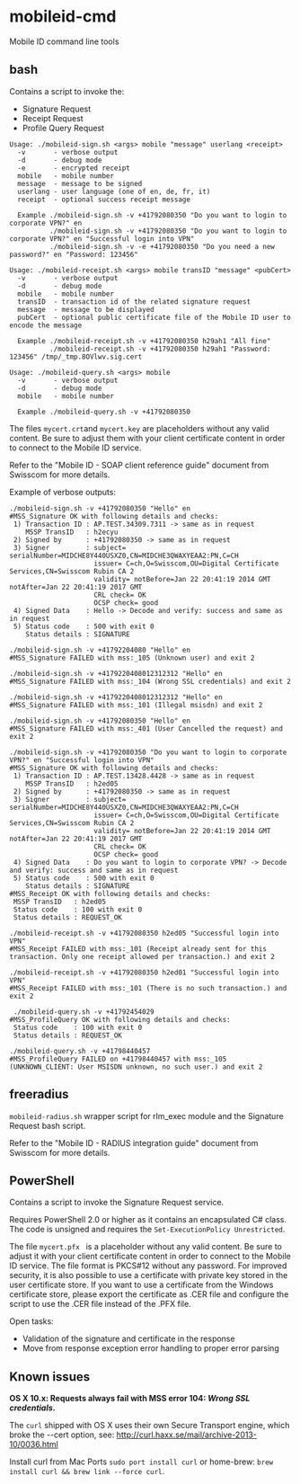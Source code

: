 mobileid-cmd
============

Mobile ID command line tools

## bash

Contains a script to invoke the:
* Signature Request
* Receipt Request
* Profile Query Request

```
Usage: ./mobileid-sign.sh <args> mobile "message" userlang <receipt>
  -v       - verbose output
  -d       - debug mode
  -e       - encrypted receipt
  mobile   - mobile number
  message  - message to be signed
  userlang - user language (one of en, de, fr, it)
  receipt  - optional success receipt message

  Example ./mobileid-sign.sh -v +41792080350 "Do you want to login to corporate VPN?" en
          ./mobileid-sign.sh -v +41792080350 "Do you want to login to corporate VPN?" en "Successful login into VPN"
          ./mobileid-sign.sh -v -e +41792080350 "Do you need a new password?" en "Password: 123456"
```

```
Usage: ./mobileid-receipt.sh <args> mobile transID "message" <pubCert>
  -v       - verbose output
  -d       - debug mode
  mobile   - mobile number
  transID  - transaction id of the related signature request
  message  - message to be displayed
  pubCert  - optional public certificate file of the Mobile ID user to encode the message

  Example ./mobileid-receipt.sh -v +41792080350 h29ah1 "All fine"
          ./mobileid-receipt.sh -v +41792080350 h29ah1 "Password: 123456" /tmp/_tmp.8OVlwv.sig.cert

```

```
Usage: ./mobileid-query.sh <args> mobile
  -v       - verbose output
  -d       - debug mode
  mobile   - mobile number

  Example ./mobileid-query.sh -v +41792080350
````


The files `mycert.crt`and `mycert.key` are placeholders without any valid content. Be sure to adjust them with your client certificate content in order to connect to the Mobile ID service.

Refer to the "Mobile ID - SOAP client reference guide" document from Swisscom for more details.


Example of verbose outputs:
```
./mobileid-sign.sh -v +41792080350 "Hello" en
#MSS_Signature OK with following details and checks:
 1) Transaction ID : AP.TEST.34309.7311 -> same as in request
    MSSP TransID   : h2ecyu
 2) Signed by      : +41792080350 -> same as in request
 3) Signer         : subject= serialNumber=MIDCHE8Y440USXZ0,CN=MIDCHE3QWAXYEAA2:PN,C=CH
                     issuer= C=ch,O=Swisscom,OU=Digital Certificate Services,CN=Swisscom Rubin CA 2
                     validity= notBefore=Jan 22 20:41:19 2014 GMT notAfter=Jan 22 20:41:19 2017 GMT
                     CRL check= OK
                     OCSP check= good
 4) Signed Data    : Hello -> Decode and verify: success and same as in request
 5) Status code    : 500 with exit 0
    Status details : SIGNATURE
```

```
./mobileid-sign.sh -v +41792204080 "Hello" en
#MSS_Signature FAILED with mss:_105 (Unknown user) and exit 2

./mobileid-sign.sh -v +4179220408012312312 "Hello" en
#MSS_Signature FAILED with mss:_104 (Wrong SSL credentials) and exit 2

./mobileid-sign.sh -v +4179220408012312312 "Hello" en
#MSS_Signature FAILED with mss:_101 (Illegal msisdn) and exit 2

./mobileid-sign.sh -v +41792080350 "Hello" en
#MSS_Signature FAILED with mss:_401 (User Cancelled the request) and exit 2
```

```
./mobileid-sign.sh -v +41792080350 "Do you want to login to corporate VPN?" en "Successful login into VPN"
#MSS_Signature OK with following details and checks:
 1) Transaction ID : AP.TEST.13428.4428 -> same as in request
    MSSP TransID   : h2ed05
 2) Signed by      : +41792080350 -> same as in request
 3) Signer         : subject= serialNumber=MIDCHE8Y440USXZ0,CN=MIDCHE3QWAXYEAA2:PN,C=CH
                     issuer= C=ch,O=Swisscom,OU=Digital Certificate Services,CN=Swisscom Rubin CA 2
                     validity= notBefore=Jan 22 20:41:19 2014 GMT notAfter=Jan 22 20:41:19 2017 GMT
                     CRL check= OK
                     OCSP check= good
 4) Signed Data    : Do you want to login to corporate VPN? -> Decode and verify: success and same as in request
 5) Status code    : 500 with exit 0
    Status details : SIGNATURE
#MSS_Receipt OK with following details and checks:
 MSSP TransID   : h2ed05
 Status code    : 100 with exit 0
 Status details : REQUEST_OK
```

```
./mobileid-receipt.sh -v +41792080350 h2ed05 "Successful login into VPN"
#MSS_Receipt FAILED with mss:_101 (Receipt already sent for this transaction. Only one receipt allowed per transaction.) and exit 2

./mobileid-receipt.sh -v +41792080350 h2ed01 "Successful login into VPN"
#MSS_Receipt FAILED with mss:_101 (There is no such transaction.) and exit 2
```

````
 ./mobileid-query.sh -v +41792454029
#MSS_ProfileQuery OK with following details and checks:
 Status code    : 100 with exit 0
 Status details : REQUEST_OK
````

````
./mobileid-query.sh -v +41798440457
#MSS_ProfileQuery FAILED on +41798440457 with mss:_105 (UNKNOWN_CLIENT: User MSISDN unknown, no such user.) and exit 2
````

## freeradius

`mobileid-radius.sh` wrapper script for rlm_exec module and the Signature Request bash script.

Refer to the "Mobile ID - RADIUS integration guide" document from Swisscom for more details.


## PowerShell

Contains a script to invoke the Signature Request service.

Requires PowerShell 2.0 or higher as it contains an encapsulated C# class.
The code is unsigned and requires the `Set-ExecutionPolicy Unrestricted`.

The file `mycert.pfx ` is a placeholder without any valid content. Be sure to adjust it with your client certificate content in order to connect to the Mobile ID service. The file format is PKCS#12 without any password. For improved security, it is also possible to use a certificate with private key stored in the user certificate store. If you want to use a certificate from the Windows certificate store, please export the certificate as .CER file and configure the script to use the .CER file instead of the .PFX file.

Open tasks:
- Validation of the signature and certificate in the response
- Move from response exception error handling to proper error parsing

## Known issues

**OS X 10.x: Requests always fail with MSS error 104: _Wrong SSL credentials_.**

The `curl` shipped with OS X uses their own Secure Transport engine, which broke the --cert option, see: http://curl.haxx.se/mail/archive-2013-10/0036.html

Install curl from Mac Ports `sudo port install curl` or home-brew: `brew install curl && brew link --force curl`.

